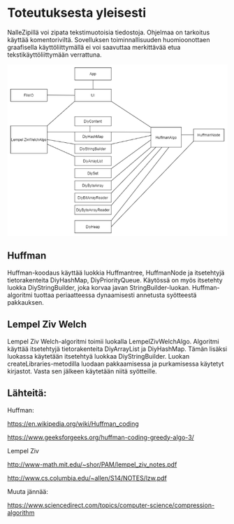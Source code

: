 # Toteutuksesta yleisesti

NalleZipillä voi zipata tekstimuotoisia tiedostoja. Ohjelmaa on tarkoitus käyttää komentoriviltä. Sovelluksen toiminnallisuuden huomioonottaen graafisella
käyttöliittymällä ei voi saavuttaa merkittävää etua tekstikäyttöliittymään verrattuna.

![Luokkakaavio](https://github.com/att78/NalleZip/blob/master/documentation/NalleZip_toteutunut.png)


## Huffman

Huffman-koodaus käyttää luokkia Huffmantree, HuffmanNode ja itsetehtyjä tietorakenteita DiyHashMap, DiyPriorityQueue. Käytössä on myös itsetehty luokka DiyStringBuilder, joka korvaa javan StringBuilder-luokan. Huffman-algoritmi tuottaa periaatteessa dynaamisesti annetusta syötteestä pakkauksen.

## Lempel Ziv Welch

Lempel Ziv Welch-algoritmi toimii luokalla LempelZivWelchAlgo. Algoritmi käyttää itsetehtyjä tietorakenteita DiyArrayList ja DiyHashMap. Tämän lisäksi luokassa käytetään itsetehtyä luokkaa DiyStringBuilder. Luokan createLibraries-metodilla luodaan pakkaamisessa ja purkamisessa käytetyt kirjastot. Vasta sen jälkeen käytetään niitä syötteille.



## Lähteitä:

Huffman:

https://en.wikipedia.org/wiki/Huffman_coding

https://www.geeksforgeeks.org/huffman-coding-greedy-algo-3/

Lempel Ziv

http://www-math.mit.edu/~shor/PAM/lempel_ziv_notes.pdf

http://www.cs.columbia.edu/~allen/S14/NOTES/lzw.pdf

Muuta jännää:

https://www.sciencedirect.com/topics/computer-science/compression-algorithm
